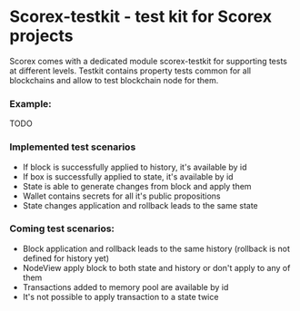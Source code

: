 # Scorex-testkit - test kit for Scorex projects

Scorex comes with a dedicated module scorex-testkit for supporting tests at different levels.
Testkit contains property tests common for all blockchains and allow to test blockchain node for them.

### Example:
TODO
### Implemented test scenarios
- If block is successfully applied to history, it's available by id
- If box is successfully applied to state, it's available by id
- State is able to generate changes from block and apply them
- Wallet contains secrets for all it's public propositions
- State changes application and rollback leads to the same state

### Coming test scenarios:
- Block application and rollback leads to the same history (rollback is not defined for history yet)
- NodeView apply block to both state and history or don't apply to any of them
- Transactions added to memory pool are available by id
- It's not possible to apply transaction to a state twice

